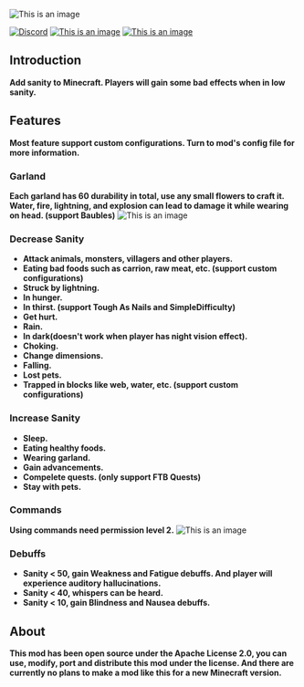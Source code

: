 ![This is an image](https://s21.ax1x.com/2025/01/09/pECDVbR.png)

[![Discord](https://img.shields.io/discord/1321045735055163402?logo=discord&color=949af1)](https://discord.gg/JdrzWQvT3v)
[![This is an image](https://cf.way2muchnoise.eu/versions/1134090.svg)](https://www.curseforge.com/minecraft/mc-mods/sanity-prequel/files)
[![This is an image](https://cf.way2muchnoise.eu/full_1134090_downloads.svg)](https://www.curseforge.com/minecraft/mc-mods/sanity-prequel)
## Introduction
**Add sanity to Minecraft. Players will gain some bad effects when in low sanity.**
## Features
**Most feature support custom configurations. Turn to mod's config file for more information.**
### Garland
**Each garland has 60 durability in total, use any small flowers to craft it. Water, fire, lightning, and explosion can lead to damage it while wearing on head. (support Baubles)**
![This is an image](https://s21.ax1x.com/2025/01/13/pEPvHyT.png)
### Decrease Sanity
- **Attack animals, monsters, villagers and other players.**  
- **Eating bad foods such as carrion, raw meat, etc. (support custom configurations)**  
- **Struck by lightning.**  
- **In hunger.**  
- **In thirst. (support Tough As Nails and SimpleDifficulty)**  
- **Get hurt.**  
- **Rain.**  
- **In dark(doesn't work when player has night vision effect).**  
- **Choking.**  
- **Change dimensions.**  
- **Falling.**  
- **Lost pets.**  
- **Trapped in blocks like web, water, etc. (support custom configurations)**
### Increase Sanity    
- **Sleep.**  
- **Eating healthy foods.**  
- **Wearing garland.**  
- **Gain advancements.**  
- **Compelete quests. (only support FTB Quests)**  
- **Stay with pets.**
### Commands
**Using commands need permission level 2.**
![This is an image](https://s21.ax1x.com/2025/01/13/pEPx9l6.png)
### Debuffs  
- **Sanity < 50, gain Weakness and Fatigue debuffs. And player will experience auditory hallucinations.**  
- **Sanity < 40, whispers can be heard.**  
- **Sanity < 10, gain Blindness and Nausea debuffs.**
## About  
**This mod has been open source under the Apache License 2.0, you can use, modify, port and distribute this mod under the license. And there are currently no plans to make a mod like this for a new Minecraft version.**